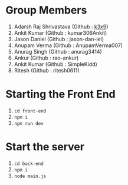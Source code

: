 # Group Members

1. Adarsh Raj Shrivastava (Github : [k3x9](https://github.com/k3x9))
3. Ankit Kumar (Github : kumar306Ankit)
4. Jason Daniel (Github : jason-dan-iel)
5. Anupam Verma (Github : AnupamVerma007)
6. Anurag Singh (Github : anurag3414)
7. Ankur (Github : rao-ankur)
8. Ankit Kumar (Github : SimpleKidd)
9. Ritesh (Github : ritesh0611)
   
# Starting the Front End
1. ```cd front-end```
2. ```npm i```
3. ```npm run dev```

# Start the server
1. ```cd back-end```
2. ```npm i```
3. ```node main.js```
